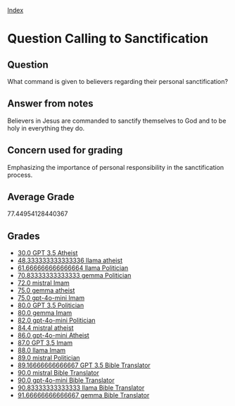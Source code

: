 
[Index](../../index.md)
# Question Calling to Sanctification
## Question
What command is given to believers regarding their personal sanctification?

## Answer from notes
Believers in Jesus are commanded to sanctify themselves to God and to be holy in everything they do.

## Concern used for grading
Emphasizing the importance of personal responsibility in the sanctification process.

## Average Grade
77.44954128440367

## Grades
 * [30.0 GPT 3.5 Atheist](../answers/GPT_3.5_Atheist/Calling_to_Sanctification.md)
 * [48.333333333333336 llama atheist](../answers/llama_atheist/Calling_to_Sanctification.md)
 * [61.666666666666664 llama Politician](../answers/llama_Politician/Calling_to_Sanctification.md)
 * [70.83333333333333 gemma Politician](../answers/gemma_Politician/Calling_to_Sanctification.md)
 * [72.0 mistral Imam](../answers/mistral_Imam/Calling_to_Sanctification.md)
 * [75.0 gemma atheist](../answers/gemma_atheist/Calling_to_Sanctification.md)
 * [75.0 gpt-4o-mini Imam](../answers/gpt-4o-mini_Imam/Calling_to_Sanctification.md)
 * [80.0 GPT 3.5 Politician](../answers/GPT_3.5_Politician/Calling_to_Sanctification.md)
 * [80.0 gemma Imam](../answers/gemma_Imam/Calling_to_Sanctification.md)
 * [82.0 gpt-4o-mini Politician](../answers/gpt-4o-mini_Politician/Calling_to_Sanctification.md)
 * [84.4 mistral atheist](../answers/mistral_atheist/Calling_to_Sanctification.md)
 * [86.0 gpt-4o-mini Atheist](../answers/gpt-4o-mini_Atheist/Calling_to_Sanctification.md)
 * [87.0 GPT 3.5 Imam](../answers/GPT_3.5_Imam/Calling_to_Sanctification.md)
 * [88.0 llama Imam](../answers/llama_Imam/Calling_to_Sanctification.md)
 * [89.0 mistral Politician](../answers/mistral_Politician/Calling_to_Sanctification.md)
 * [89.16666666666667 GPT 3.5 Bible Translator](../answers/GPT_3.5_Bible_Translator/Calling_to_Sanctification.md)
 * [90.0 mistral Bible Translator](../answers/mistral_Bible_Translator/Calling_to_Sanctification.md)
 * [90.0 gpt-4o-mini Bible Translator](../answers/gpt-4o-mini_Bible_Translator/Calling_to_Sanctification.md)
 * [90.83333333333333 llama Bible Translator](../answers/llama_Bible_Translator/Calling_to_Sanctification.md)
 * [91.66666666666667 gemma Bible Translator](../answers/gemma_Bible_Translator/Calling_to_Sanctification.md)
